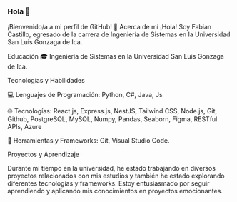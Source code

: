 ### Hola 👋

¡Bienvenido/a a mi perfil de GitHub! 👋
Acerca de mí
¡Hola! Soy Fabian Castillo, egresado de la carrera de Ingeniería de Sistemas en la Universidad San Luis Gonzaga de Ica. 

Educación
🎓 Ingeniería de Sistemas en la Universidad San Luis Gonzaga de Ica.

Tecnologías y Habilidades

💻 Lenguajes de Programación: Python, C#, Java, Js

🌐 Tecnologías: React.js, Express.js, NestJS, Tailwind CSS, Node.js, Git, Github, PostgreSQL, MySQL, Numpy, Pandas, Seaborn, Figma, RESTful APIs, Azure

🔧 Herramientas y Frameworks: Git, Visual Studio Code.

Proyectos y Aprendizaje

Durante mi tiempo en la universidad, he estado trabajando en diversos proyectos relacionados con mis estudios y también he estado explorando diferentes tecnologías y frameworks. Estoy entusiasmado por seguir aprendiendo y aplicando mis conocimientos en proyectos emocionantes.

###
